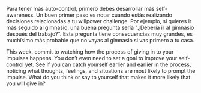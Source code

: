 Para tener más auto-control, primero debes desarrollar más self-awareness. Un buen primer paso es notar cuando estás realizando decisiones relacionadas a tu willpower challenge. Por ejemplo, si quieres ir más seguido al gimnasio, una buena pregunta sería "¿Debería ir al gimnasio después del trabajo?". Esta pregunta tiene consecuencias muy grandes, es muchísimo más probable que no vayas al gimnasio si vas primero a tu casa. 

This week, commit to watching how the process of giving in to your impulses happens. You don’t even need to set a goal to improve your self-control yet. See if you can catch yourself earlier and earlier in the process, noticing what thoughts, feelings, and situations are most likely to prompt the impulse. What do you think or say to yourself that makes it more likely that you will give in?